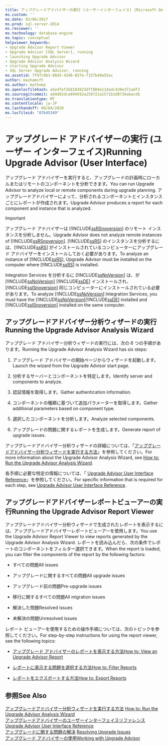 ```yaml
---
title: アップグレードアドバイザーの実行 (ユーザーインターフェイス) |Microsoft Docs
ms.custom: ''
ms.date: 03/06/2017
ms.prod: sql-server-2014
ms.reviewer: ''
ms.technology: database-engine
ms.topic: conceptual
helpviewer_keywords:
- Upgrade Advisor Report Viewer
- Upgrade Advisor [SQL Server], running
- launching Upgrade Advisor
- Upgrade Advisor Analysis Wizard
- starting Upgrade Advisor
- SQL Server Upgrade Advisor, running
ms.assetid: 7f47c9b3-88d3-43d6-837e-f157b49a55ac
author: mashamsft
ms.author: mathoma
ms.openlocfilehash: a5e47ef2b8183823dff884e114adc420e371adf3
ms.sourcegitcommit: ad4d92dce894592a259721a1571b1d8736abacdb
ms.translationtype: MT
ms.contentlocale: ja-JP
ms.lasthandoff: 08/04/2020
ms.locfileid: "87645349"
---
```

# <a name="running-upgrade-advisor-user-interface"></a><span data-ttu-id="9ef25-102">アップグレード アドバイザーの実行 (ユーザー インターフェイス)</span><span class="sxs-lookup"><span data-stu-id="9ef25-102">Running Upgrade Advisor (User Interface)</span></span>
  <span data-ttu-id="9ef25-103">アップグレード アドバイザーを実行すると、アップグレードの計画時にローカルまたはリモートのコンポーネントを分析できます。</span><span class="sxs-lookup"><span data-stu-id="9ef25-103">You can run Upgrade Advisor to analyze local or remote components during upgrade planning.</span></span> <span data-ttu-id="9ef25-104">アップグレードアドバイザーによって、分析されるコンポーネントとインスタンスごとにレポートが作成されます。</span><span class="sxs-lookup"><span data-stu-id="9ef25-104">Upgrade Advisor produces a report for each component and instance that is analyzed.</span></span>  
  
> [!IMPORTANT]  
>  <span data-ttu-id="9ef25-105">アップグレード アドバイザーは [!INCLUDE[ssRSnoversion](../../includes/ssrsnoversion-md.md)] のリモート インスタンスを分析しません。</span><span class="sxs-lookup"><span data-stu-id="9ef25-105">Upgrade Advisor does not analyze remote instances of [!INCLUDE[ssRSnoversion](../../includes/ssrsnoversion-md.md)].</span></span> <span data-ttu-id="9ef25-106">[!INCLUDE[ssRS](../../includes/ssrs.md)] のインスタンスを分析するには、[!INCLUDE[ssRS](../../includes/ssrs.md)] がインストールされているコンピューターにアップグレード アドバイザーをインストールしておく必要があります。</span><span class="sxs-lookup"><span data-stu-id="9ef25-106">To analyze an instance of [!INCLUDE[ssRS](../../includes/ssrs.md)], Upgrade Advisor must be installed on the computer where [!INCLUDE[ssRS](../../includes/ssrs.md)] is installed.</span></span>  
>   
>  <span data-ttu-id="9ef25-107">Integration Services を分析するに [!INCLUDE[ssNoVersion](../../includes/ssnoversion-md.md)] は、が [!INCLUDE[ssNoVersion](../../includes/ssnoversion-md.md)] [!INCLUDE[ssDE](../../includes/ssde-md.md)] インストールされ、 [!INCLUDE[ssISnoversion](../../includes/ssisnoversion-md.md)] 同じコンピューターにインストールされている必要があります。</span><span class="sxs-lookup"><span data-stu-id="9ef25-107">To analyze [!INCLUDE[ssNoVersion](../../includes/ssnoversion-md.md)] Integration Services, you must have the [!INCLUDE[ssNoVersion](../../includes/ssnoversion-md.md)][!INCLUDE[ssDE](../../includes/ssde-md.md)] installed and [!INCLUDE[ssISnoversion](../../includes/ssisnoversion-md.md)] installed on the same computer.</span></span>  
  
## <a name="running-the-upgrade-advisor-analysis-wizard"></a><span data-ttu-id="9ef25-108">アップグレードアドバイザー分析ウィザードの実行</span><span class="sxs-lookup"><span data-stu-id="9ef25-108">Running the Upgrade Advisor Analysis Wizard</span></span>  
 <span data-ttu-id="9ef25-109">アップグレード アドバイザー分析ウィザードの実行には、次の 6 つの手順があります。</span><span class="sxs-lookup"><span data-stu-id="9ef25-109">Running the Upgrade Advisor Analysis Wizard has six steps:</span></span>  
  
1.  <span data-ttu-id="9ef25-110">アップグレード アドバイザーの開始ページからウィザードを起動します。</span><span class="sxs-lookup"><span data-stu-id="9ef25-110">Launch the wizard from the Upgrade Advisor start page.</span></span>  
  
2.  <span data-ttu-id="9ef25-111">分析するサーバーとコンポーネントを特定します。</span><span class="sxs-lookup"><span data-stu-id="9ef25-111">Identify server and components to analyze.</span></span>  
  
3.  <span data-ttu-id="9ef25-112">認証情報を取得します。</span><span class="sxs-lookup"><span data-stu-id="9ef25-112">Gather authentication information.</span></span>  
  
4.  <span data-ttu-id="9ef25-113">コンポーネントの種類に基づいて追加パラメーターを取得します。</span><span class="sxs-lookup"><span data-stu-id="9ef25-113">Gather additional parameters based on component type.</span></span>  
  
5.  <span data-ttu-id="9ef25-114">選択したコンポーネントを分析します。</span><span class="sxs-lookup"><span data-stu-id="9ef25-114">Analyze selected components.</span></span>  
  
6.  <span data-ttu-id="9ef25-115">アップグレードの問題に関するレポートを生成します。</span><span class="sxs-lookup"><span data-stu-id="9ef25-115">Generate report of upgrade issues.</span></span>  
  
 <span data-ttu-id="9ef25-116">アップグレードアドバイザー分析ウィザードの詳細については、「[アップグレードアドバイザー分析ウィザードを実行する方法](../../../2014/sql-server/install/how-to-run-the-upgrade-advisor-analysis-wizard.md)」を参照してください。</span><span class="sxs-lookup"><span data-stu-id="9ef25-116">For more information about the Upgrade Advisor Analysis Wizard, see [How to: Run the Upgrade Advisor Analysis Wizard](../../../2014/sql-server/install/how-to-run-the-upgrade-advisor-analysis-wizard.md).</span></span>  
  
 <span data-ttu-id="9ef25-117">各手順に必要な特定の情報については、「 [Upgrade Advisor User Interface Reference](../../../2014/sql-server/install/upgrade-advisor-user-interface-reference.md)」を参照してください。</span><span class="sxs-lookup"><span data-stu-id="9ef25-117">For specific information that is required for each step, see [Upgrade Advisor User Interface Reference](../../../2014/sql-server/install/upgrade-advisor-user-interface-reference.md).</span></span>  
  
## <a name="running-the-upgrade-advisor-report-viewer"></a><span data-ttu-id="9ef25-118">アップグレードアドバイザーレポートビューアーの実行</span><span class="sxs-lookup"><span data-stu-id="9ef25-118">Running the Upgrade Advisor Report Viewer</span></span>  
 <span data-ttu-id="9ef25-119">アップグレードアドバイザー分析ウィザードで生成されたレポートを表示するには、アップグレードアドバイザーレポートビューアーを使用します。</span><span class="sxs-lookup"><span data-stu-id="9ef25-119">You use the Upgrade Advisor Report Viewer to view reports generated by the Upgrade Advisor Analysis Wizard.</span></span> <span data-ttu-id="9ef25-120">レポートを読み込んだら、次の条件でレポートのコンポーネントをフィルター選択できます。</span><span class="sxs-lookup"><span data-stu-id="9ef25-120">When the report is loaded, you can filter the components of the report by the following factors:</span></span>  
  
-   <span data-ttu-id="9ef25-121">すべての問題</span><span class="sxs-lookup"><span data-stu-id="9ef25-121">All issues</span></span>  
  
-   <span data-ttu-id="9ef25-122">アップグレードに関するすべての問題</span><span class="sxs-lookup"><span data-stu-id="9ef25-122">All upgrade issues</span></span>  
  
-   <span data-ttu-id="9ef25-123">アップグレード前の問題</span><span class="sxs-lookup"><span data-stu-id="9ef25-123">Pre-upgrade issues</span></span>  
  
-   <span data-ttu-id="9ef25-124">移行に関するすべての問題</span><span class="sxs-lookup"><span data-stu-id="9ef25-124">All migration issues</span></span>  
  
-   <span data-ttu-id="9ef25-125">解決した問題</span><span class="sxs-lookup"><span data-stu-id="9ef25-125">Resolved issues</span></span>  
  
-   <span data-ttu-id="9ef25-126">未解決の問題</span><span class="sxs-lookup"><span data-stu-id="9ef25-126">Unresolved issues</span></span>  
  
 <span data-ttu-id="9ef25-127">レポート ビューアーを使用するための操作手順については、次のトピックを参照してください。</span><span class="sxs-lookup"><span data-stu-id="9ef25-127">For step-by-step instructions for using the report viewer, see the following topics:</span></span>  
  
-   [<span data-ttu-id="9ef25-128">アップグレード アドバイザーのレポートを表示する方法</span><span class="sxs-lookup"><span data-stu-id="9ef25-128">How to: View an Upgrade Advisor Report</span></span>](../../../2014/sql-server/install/how-to-view-an-upgrade-advisor-report.md)  
  
-   [<span data-ttu-id="9ef25-129">レポートに表示する問題を選択する方法</span><span class="sxs-lookup"><span data-stu-id="9ef25-129">How to: Filter Reports</span></span>](../../../2014/sql-server/install/how-to-filter-reports.md)  
  
-   [<span data-ttu-id="9ef25-130">レポートをエクスポートする方法</span><span class="sxs-lookup"><span data-stu-id="9ef25-130">How to: Export Reports</span></span>](../../../2014/sql-server/install/how-to-export-reports.md)  
  
## <a name="see-also"></a><span data-ttu-id="9ef25-131">参照</span><span class="sxs-lookup"><span data-stu-id="9ef25-131">See Also</span></span>  
 <span data-ttu-id="9ef25-132">[アップグレードアドバイザー分析ウィザードを実行する方法](../../../2014/sql-server/install/how-to-run-the-upgrade-advisor-analysis-wizard.md) </span><span class="sxs-lookup"><span data-stu-id="9ef25-132">[How to: Run the Upgrade Advisor Analysis Wizard](../../../2014/sql-server/install/how-to-run-the-upgrade-advisor-analysis-wizard.md) </span></span>  
 <span data-ttu-id="9ef25-133">[アップグレードアドバイザーのユーザーインターフェイスリファレンス](../../../2014/sql-server/install/upgrade-advisor-user-interface-reference.md) </span><span class="sxs-lookup"><span data-stu-id="9ef25-133">[Upgrade Advisor User Interface Reference](../../../2014/sql-server/install/upgrade-advisor-user-interface-reference.md) </span></span>  
 <span data-ttu-id="9ef25-134">[アップグレードに関する問題の解決](../../../2014/sql-server/install/resolving-upgrade-issues.md) </span><span class="sxs-lookup"><span data-stu-id="9ef25-134">[Resolving Upgrade Issues](../../../2014/sql-server/install/resolving-upgrade-issues.md) </span></span>  
 [<span data-ttu-id="9ef25-135">アップグレード アドバイザーの使用</span><span class="sxs-lookup"><span data-stu-id="9ef25-135">Working with Upgrade Advisor</span></span>](../../../2014/sql-server/install/working-with-upgrade-advisor.md)  
  
  
